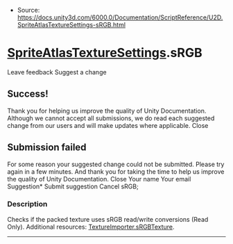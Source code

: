 * Source: https://docs.unity3d.com/6000.0/Documentation/ScriptReference/U2D.SpriteAtlasTextureSettings-sRGB.html

#  [SpriteAtlasTextureSettings](https://docs.unity3d.com/6000.0/Documentation/ScriptReference/U2D.SpriteAtlasTextureSettings.html).sRGB
Leave feedback
Suggest a change
## Success!
Thank you for helping us improve the quality of Unity Documentation. Although we cannot accept all submissions, we do read each suggested change from our users and will make updates where applicable.
Close
## Submission failed
For some reason your suggested change could not be submitted. Please <a>try again</a> in a few minutes. And thank you for taking the time to help us improve the quality of Unity Documentation.
Close
Your name Your email Suggestion* Submit suggestion
Cancel
sRGB; 
### Description
Checks if the packed texture uses sRGB read/write conversions (Read Only).
Additional resources: [TextureImporter.sRGBTexture](https://docs.unity3d.com/6000.0/Documentation/ScriptReference/TextureImporter-sRGBTexture.html).
* * *
